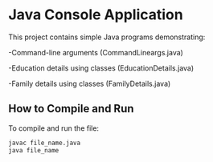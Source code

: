# Java Console Application
  This project contains simple Java programs demonstrating:

   -Command-line arguments (CommandLineargs.java)

   -Education details using classes (EducationDetails.java)

   -Family details using classes (FamilyDetails.java)

## How to Compile and Run

To compile and run the file:

```bash
javac file_name.java
java file_name

 
